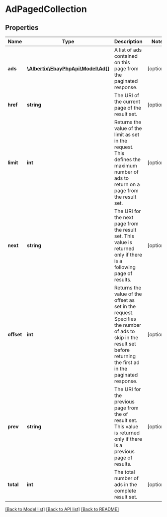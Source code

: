 # AdPagedCollection

## Properties
Name | Type | Description | Notes
------------ | ------------- | ------------- | -------------
**ads** | [**\Albertix\EbayPhpApi\Model\Ad[]**](Ad.md) | A list of ads contained on this page from the paginated response. | [optional] 
**href** | **string** | The URI of the current page of the result set. | [optional] 
**limit** | **int** | Returns the value of the limit as set in the request. This defines the maximum number of ads to return on a page from the result set. | [optional] 
**next** | **string** | The URI for the next page from the result set. This value is returned only if there is a following page of results. | [optional] 
**offset** | **int** | Returns the value of the offset as set in the request. Specifies the number of ads to skip in the result set before returning the first ad in the paginated response. | [optional] 
**prev** | **string** | The URI for the previous page from the of result set. This value is returned only if there is a previous page of results. | [optional] 
**total** | **int** | The total number of ads in the complete result set. | [optional] 

[[Back to Model list]](../README.md#documentation-for-models) [[Back to API list]](../README.md#documentation-for-api-endpoints) [[Back to README]](../README.md)


